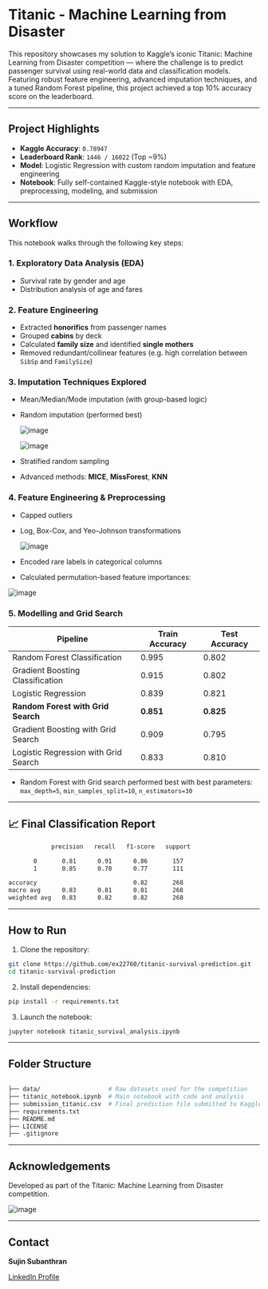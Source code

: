 # Titanic - Machine Learning from Disaster 

This repository showcases my solution to Kaggle’s iconic Titanic: Machine Learning from Disaster competition — where the challenge is to predict passenger survival using real-world data and classification models. Featuring robust feature engineering, advanced imputation techniques, and a tuned Random Forest pipeline, this project achieved a top 10% accuracy score on the leaderboard.

---

## Project Highlights

- **Kaggle Accuracy**: `0.78947`
- **Leaderboard Rank**: `1446 / 16022` (Top ~9%)
- **Model**: Logistic Regression with custom random imputation and feature engineering
- **Notebook**: Fully self-contained Kaggle-style notebook with EDA, preprocessing, modeling, and submission

---

## Workflow

This notebook walks through the following key steps:

### 1. Exploratory Data Analysis (EDA)
- Survival rate by gender and age
- Distribution analysis of age and fares

### 2. Feature Engineering
- Extracted **honorifics** from passenger names
- Grouped **cabins** by deck
- Calculated **family size** and identified **single mothers**
- Removed redundant/collinear features (e.g. high correlation between `SibSp` and `FamilySize`)

### 3. Imputation Techniques Explored
- Mean/Median/Mode imputation (with group-based logic)
- Random imputation (performed best)
  
  ![image](https://github.com/user-attachments/assets/11f1ea5d-2d57-4a9a-a288-183a49678dbf)

  
  ![image](https://github.com/user-attachments/assets/660a508b-0502-4d61-9a5f-6e6981d346a9)


- Stratified random sampling
- Advanced methods: **MICE**, **MissForest**, **KNN**

### 4. Feature Engineering & Preprocessing
- Capped outliers
- Log, Box-Cox, and Yeo-Johnson transformations

  
  ![image](https://github.com/user-attachments/assets/1137d0a4-28b9-47ad-97e9-282f57584fe5)

- Encoded rare labels in categorical columns
- Calculated permutation-based feature importances:

  
![image](https://github.com/user-attachments/assets/a30ccf30-86cf-476d-955b-74f5e1c56279)



### 5. Modelling and Grid Search

| Pipeline                         | Train Accuracy | Test Accuracy |
|---------------------------------|----------------|---------------|
| Random Forest Classification     | 0.995          | 0.802         |
| Gradient Boosting Classification | 0.915          | 0.802         |
| Logistic Regression              | 0.839          | 0.821         |
| **Random Forest with Grid Search** | **0.851**    | **0.825**     |
| Gradient Boosting with Grid Search | 0.909        | 0.795         |
| Logistic Regression with Grid Search | 0.833       | 0.810         |

  - Random Forest with Grid search performed best with best parameters: `max_depth=5`, `min_samples_split=10`, `n_estimators=30`


---

## 📈 Final Classification Report

```bash 
            precision   recall   f1-score   support

       0       0.81      0.91      0.86       157
       1       0.85      0.70      0.77       111

accuracy                           0.82       268
macro avg      0.83      0.81      0.81       268
weighted avg   0.83      0.82      0.82       268
```

---

## How to Run 

1. Clone the repository:

```bash
git clone https://github.com/ex22760/titanic-survival-prediction.git
cd titanic-survival-prediction
```

2. Install dependencies:

```bash
pip install -r requirements.txt
```

3. Launch the notebook:

```bash
jupyter notebook titanic_survival_analysis.ipynb
```

---

## Folder Structure

```bash

├── data/                   # Raw datasets used for the competition
├── titanic_notebook.ipynb  # Main notebook with code and analysis
├── submission_titanic.csv  # Final prediction file submitted to Kaggle
├── requirements.txt
├── README.md
├── LICENSE
├── .gitignore
```

---

## Acknowledgements

Developed as part of the Titanic: Machine Learning from Disaster competition.

![image](https://github.com/user-attachments/assets/609478e2-b15a-4588-8f61-cdd6716bdf9e)

---

## Contact

**Sujin Subanthran**

[LinkedIn Profile](https://www.linkedin.com/in/sujin-subanthran-b44512226/)
